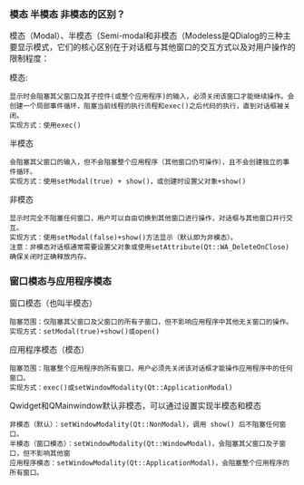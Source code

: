 ### 模态 半模态 非模态的区别？
模态（Modal）、半模态（Semi-modal和非模态（Modeless是QDialog的三种主要显示模式，它们的核心区别在于对话框与其他窗口的交互方式以及对用户操作的限制程度：

模态:  

    显示时会阻塞其父窗口及其子控件(或整个应用程序)的输入，必须关闭该窗口才能继续操作。会创建一个局部事件循环，阻塞当前线程的执行流程和exec()之后代码的执行，直到对话框被关闭。
    实现方式：使用exec()

半模态

    会阻塞其父窗口的输入，但不会阻塞整个应用程序（其他窗口仍可操作），且不会创建独立的事件循环。
    实现方式：使用setModal(true) + show()，或创建时设置父对象+show()

非模态

    显示时完全不阻塞任何窗口，用户可以自由切换到其他窗口进行操作，对话框与其他窗口并行交互。
    实现方式：使用setModal(false)+show()方法显示（默认即为非模态）。
    注意：非模态对话框通常需要设置父对象或使用setAttribute(Qt::WA_DeleteOnClose) 确保关闭时正确释放内存。

### 窗口模态与应用程序模态

窗口模态（也叫半模态）

    阻塞范围：仅阻塞其父窗口及父窗口的所有子窗口，但不影响应用程序中其他无关窗口的操作。
    实现方式：setModal(true)+show()或open()

应用程序模态（模态）

    阻塞范围：阻塞整个应用程序的所有窗口，用户必须先关闭该对话框才能操作应用程序中的任何窗口。
    实现方式：exec()或setWindowModality(Qt::ApplicationModal)

Qwidget和QMainwindow默认非模态，可以通过设置实现半模态和模态

    非模态（默认）：setWindowModality(Qt::NonModal)，调用 show() 后不阻塞任何窗口。
    半模态（窗口模态）：setWindowModality(Qt::WindowModal)，会阻塞其父窗口及子窗口，但不影响其他窗
    应用程序模态：setWindowModality(Qt::ApplicationModal)，会阻塞整个应用程序的所有窗口。